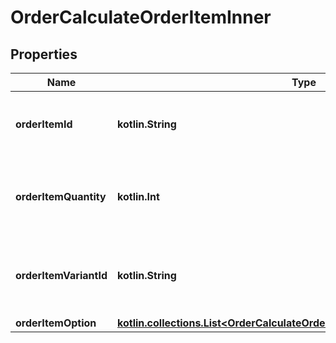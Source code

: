 
# OrderCalculateOrderItemInner

## Properties
| Name | Type | Description | Notes |
| ------------ | ------------- | ------------- | ------------- |
| **orderItemId** | **kotlin.String** | Defines orders specified by order item id |  |
| **orderItemQuantity** | **kotlin.Int** | Defines orders specified by order item quantity |  |
| **orderItemVariantId** | **kotlin.String** | Ordered product variant. Where x is order item ID |  [optional] |
| **orderItemOption** | [**kotlin.collections.List&lt;OrderCalculateOrderItemInnerOrderItemOptionInner&gt;**](OrderCalculateOrderItemInnerOrderItemOptionInner.md) |  |  [optional] |



